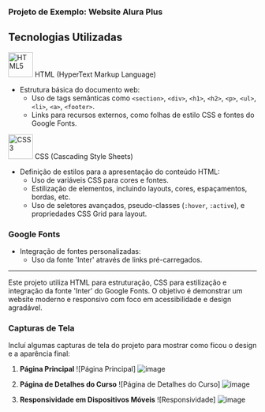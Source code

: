 ### Projeto de Exemplo: Website Alura Plus

## Tecnologias Utilizadas

<img src="https://cdn.jsdelivr.net/gh/devicons/devicon/icons/html5/html5-original.svg" alt="HTML5" width="50" height="50"> HTML (HyperText Markup Language)
- Estrutura básica do documento web:
  - Uso de tags semânticas como `<section>`, `<div>`, `<h1>`, `<h2>`, `<p>`, `<ul>`, `<li>`, `<a>`, `<footer>`.
  - Links para recursos externos, como folhas de estilo CSS e fontes do Google Fonts.

<img src="https://cdn.jsdelivr.net/gh/devicons/devicon/icons/css3/css3-original.svg" alt="CSS3" width="50" height="50"> CSS (Cascading Style Sheets)
- Definição de estilos para a apresentação do conteúdo HTML:
  - Uso de variáveis CSS para cores e fontes.
  - Estilização de elementos, incluindo layouts, cores, espaçamentos, bordas, etc.
  - Uso de seletores avançados, pseudo-classes (`:hover`, `:active`), e propriedades CSS Grid para layout.

### Google Fonts

- Integração de fontes personalizadas:
  - Uso da fonte 'Inter' através de links pré-carregados.

---

Este projeto utiliza HTML para estruturação, CSS para estilização e integração da fonte 'Inter' do Google Fonts. O objetivo é demonstrar um website moderno e responsivo com foco em acessibilidade e design agradável.

### Capturas de Tela

Incluí algumas capturas de tela do projeto para mostrar como ficou o design e a aparência final:

1. **Página Principal**
   ![Página Principal] ![image](https://github.com/matheusplombon/aluraplus/assets/174143978/cdc99d4b-2944-416a-9e34-192154fa75aa)



2. **Página de Detalhes do Curso**
   ![Página de Detalhes do Curso] ![image](https://github.com/matheusplombon/aluraplus/assets/174143978/9639d420-8326-4ffb-8a8d-086ff656f67e)



3. **Responsividade em Dispositivos Móveis**
   ![Responsividade] ![image](https://github.com/matheusplombon/aluraplus/assets/174143978/89b6bbae-9923-40e6-9089-72b4f197fdef)


